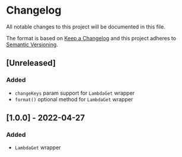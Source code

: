 # Changelog

All notable changes to this project will be documented in this file.

The format is based on [Keep a Changelog](http://keepachangelog.com/en/1.0.0/)
and this project adheres to [Semantic Versioning](http://semver.org/spec/v2.0.0.html).

## [Unreleased]
### Added
- `changeKeys` param support for `LambdaGet` wrapper
- `format()` optional method for `LambdaGet` wrapper

## [1.0.0] - 2022-04-27
### Added
- `LambdaGet` wrapper

